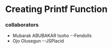 # Creating Printf Function
### collaborators
* Mubarak ABUBAKAR tsoho --Fendolls
* Ojo Olusegun --JSPlacid
